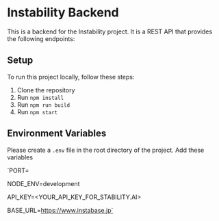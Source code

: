 # Instability Backend

This is a backend for the Instability project. It is a REST API that provides the following endpoints:

## Setup

To run this project locally, follow these steps:

1. Clone the repository
2. Run `npm install`
3. Run `npm run build`
4. Run `npm start`

## Environment Variables

Please create a `.env` file in the root directory of the project.
Add these variables  

`PORT=<PORT NUMBER>  

NODE_ENV=development  

API_KEY=<YOUR_API_KEY_FOR_STABILITY.AI>  

BASE_URL=https://www.instabase.jp`
